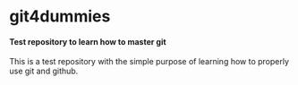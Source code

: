 # git4dummies

#### Test repository to learn how to master git
This is a test repository with the simple purpose of learning how to properly use git and github.